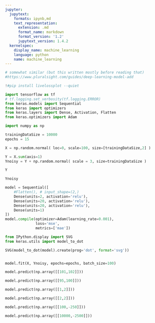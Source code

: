 ```yaml
---
jupyter:
  jupytext:
    formats: ipynb,md
    text_representation:
      extension: .md
      format_name: markdown
      format_version: '1.2'
      jupytext_version: 1.4.2
  kernelspec:
    display_name: machine_learning
    language: python
    name: machine_learning
---
```


```python
# somewhat similar (but this written mostly before reading that)
#https://www.pluralsight.com/guides/deep-learning-model-add
```

```python
!#pip install livelossplot --quiet
```

```python
import tensorflow as tf
# tf.logging.set_verbosity(tf.logging.ERROR)
from keras.models import Sequential
from keras import optimizers
from keras.layers import Dense, Activation, Flatten
from keras.optimizers import Adam

import numpy as np
```

```python
trainingDataSize = 10000
epochs = 15
```

```python
X = np.random.normal( loc=0, scale=100, size=[trainingDataSize,2] )

```

```python
Y = X.sum(axis=1)
Ynoisy = Y + np.random.normal( scale = 3, size=trainingDataSize )
```

```python
Y
```

```python
Ynoisy
```

```python
model = Sequential([
    #Flatten(), # input_shape=(2,)
    Dense(units=2, activation='relu'),
    Dense(units=20, activation='relu'),
	Dense(units=20, activation='relu'),
    Dense(units=1)
])
model.compile(optimizer=Adam(learning_rate=0.001), 
              loss='mse',
              metrics=['mae'])
```

```python
from IPython.display import SVG
from keras.utils import model_to_dot

SVG(model_to_dot(model).create(prog='dot', format='svg'))
```

```python

```

```python
model.fit(X, Ynoisy, epochs=epochs, batch_size=100)

```

```python
model.predict(np.array([[101,102]]))
```

```python
model.predict(np.array([[95,100]]))
```

```python
model.predict(np.array([[1,2]]))
```

```python
model.predict(np.array([[2,2]]))
```

```python
model.predict(np.array([[100,-250]]))
```

```python
model.predict(np.array([[10000,-2500]]))
```

```python

```

```python

```
